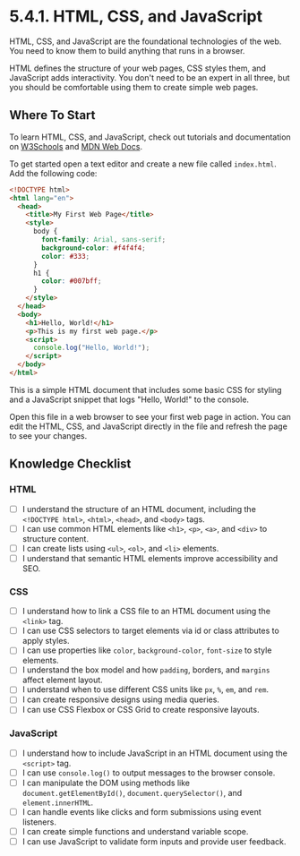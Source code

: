 # 5.4.1. HTML, CSS, and JavaScript

HTML, CSS, and JavaScript are the foundational technologies of the web. You need to know them to build anything that runs in a browser.

HTML defines the structure of your web pages, CSS styles them, and JavaScript adds interactivity. You don't need to be an expert in all three, but you should be comfortable using them to create simple web pages.

## Where To Start

To learn HTML, CSS, and JavaScript, check out tutorials and documentation on [W3Schools](https://www.w3schools.com/) and [MDN Web Docs](https://developer.mozilla.org/).

To get started open a text editor and create a new file called `index.html`. Add the following code:

```html
<!DOCTYPE html>
<html lang="en">
  <head>
    <title>My First Web Page</title>
    <style>
      body {
        font-family: Arial, sans-serif;
        background-color: #f4f4f4;
        color: #333;
      }
      h1 {
        color: #007bff;
      }
    </style>
  </head>
  <body>
    <h1>Hello, World!</h1>
    <p>This is my first web page.</p>
    <script>
      console.log("Hello, World!");
    </script>
  </body>
</html>
```

This is a simple HTML document that includes some basic CSS for styling and a JavaScript snippet that logs "Hello, World!" to the console.

Open this file in a web browser to see your first web page in action. You can edit the HTML, CSS, and JavaScript directly in the file and refresh the page to see your changes.

## Knowledge Checklist

### HTML

- [ ] I understand the structure of an HTML document, including the `<!DOCTYPE html>`, `<html>`, `<head>`, and `<body>` tags.
- [ ] I can use common HTML elements like `<h1>`, `<p>`, `<a>`, and `<div>` to structure content.
- [ ] I can create lists using `<ul>`, `<ol>`, and `<li>` elements.
- [ ] I understand that semantic HTML elements improve accessibility and SEO.

### CSS

- [ ] I understand how to link a CSS file to an HTML document using the `<link>` tag.
- [ ] I can use CSS selectors to target elements via id or class attributes to apply styles.
- [ ] I can use properties like `color`, `background-color`, `font-size` to style elements.
- [ ] I understand the box model and how `padding`, borders, and `margins` affect element layout.
- [ ] I understand when to use different CSS units like `px`, `%`, `em`, and `rem`.
- [ ] I can create responsive designs using media queries.
- [ ] I can use CSS Flexbox or CSS Grid to create responsive layouts.

### JavaScript

- [ ] I understand how to include JavaScript in an HTML document using the `<script>` tag.
- [ ] I can use `console.log()` to output messages to the browser console.
- [ ] I can manipulate the DOM using methods like `document.getElementById()`, `document.querySelector()`, and `element.innerHTML`.
- [ ] I can handle events like clicks and form submissions using event listeners.
- [ ] I can create simple functions and understand variable scope.
- [ ] I can use JavaScript to validate form inputs and provide user feedback.
